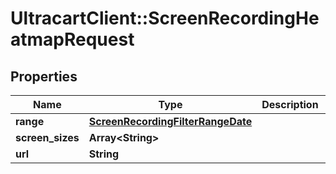 # UltracartClient::ScreenRecordingHeatmapRequest

## Properties
Name | Type | Description | Notes
------------ | ------------- | ------------- | -------------
**range** | [**ScreenRecordingFilterRangeDate**](ScreenRecordingFilterRangeDate.md) |  | [optional] 
**screen_sizes** | **Array&lt;String&gt;** |  | [optional] 
**url** | **String** |  | [optional] 


